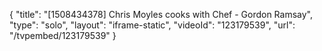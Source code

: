 {
    "title": "[1508434378] Chris Moyles cooks with Chef - Gordon Ramsay",
    "type": "solo",
    "layout": "iframe-static",
    "videoId": "123179539",
    "url": "\/tvpembed\/123179539"
}
